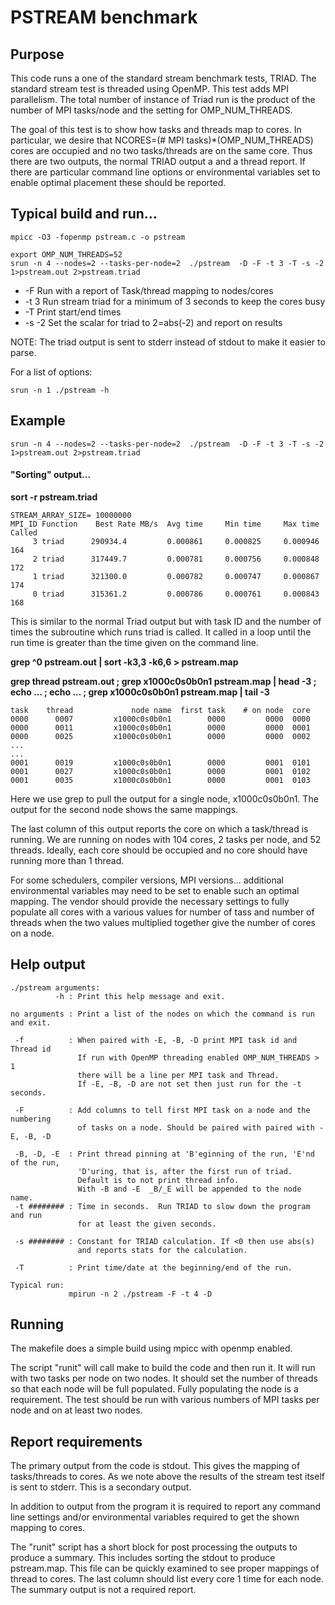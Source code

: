 # PSTREAM benchmark




## Purpose

This code runs a one of the standard stream benchmark tests, TRIAD.  The standard stream 
test is threaded using OpenMP.   This test adds MPI parallelism.  The total number of 
instance of Triad run is the product of the number of MPI tasks/node and the setting for 
OMP\_NUM\_THREADS.

The goal of this test is to show how tasks and threads map to cores.  In particular, we 
desire that  NCORES=(# MPI tasks)*(OMP\_NUM\_THREADS) cores are occupied and no two 
tasks/threads are on the same core.  Thus there  are two outputs, the normal TRIAD output a
and a thread report.  If there are particular command line options or environmental variables 
set to enable optimal placement these should be reported.  

## Typical build and run...

`mpicc -O3 -fopenmp pstream.c -o pstream
`


```
export OMP_NUM_THREADS=52
srun -n 4 --nodes=2 --tasks-per-node=2  ./pstream  -D -F -t 3 -T -s -2 1>pstream.out 2>pstream.triad
```

* -F     Run with a report of Task/thread mapping to nodes/cores
* -t 3   Run stream triad for a minimum of 3 seconds to keep the cores busy
* -T     Print start/end times
* -s -2  Set the scalar for triad to 2=abs(-2) and report on results

NOTE: The triad output is sent to stderr instead of stdout to make it easier to parse.

For a list of options:

```
srun -n 1 ./pstream -h 
```

## Example

```
srun -n 4 --nodes=2 --tasks-per-node=2  ./pstream  -D -F -t 3 -T -s -2 1>pstream.out 2>pstream.triad
```



#### "Sorting" output...


**sort -r pstream.triad**

```
STREAM_ARRAY_SIZE= 10000000
MPI_ID Function    Best Rate MB/s  Avg time     Min time     Max time  Called
     3 triad      290934.4         0.000861     0.000825     0.000946     164
     2 triad      317449.7         0.000781     0.000756     0.000848     172
     1 triad      321300.0         0.000782     0.000747     0.000867     174
     0 triad      315361.2         0.000786     0.000761     0.000843     168
```

This is similar to the normal Triad output but with task ID and the number of 
times the subroutine which runs triad is called.  It called in a loop until the 
run time is greater than the time given on the command line.


**grep ^0 pstream.out | sort -k3,3 -k6,6  > pstream.map**

**grep thread pstream.out ; grep x1000c0s0b0n1 pstream.map | head -3 ; echo ... ; echo ... ; grep x1000c0s0b0n1 pstream.map | tail -3**


```
task    thread             node name  first task    # on node  core
0000      0007         x1000c0s0b0n1        0000         0000  0000
0000      0011         x1000c0s0b0n1        0000         0000  0001
0000      0025         x1000c0s0b0n1        0000         0000  0002
...
...
0001      0019         x1000c0s0b0n1        0000         0001  0101
0001      0027         x1000c0s0b0n1        0000         0001  0102
0001      0035         x1000c0s0b0n1        0000         0001  0103
```

Here we use grep to pull the output for a single node, x1000c0s0b0n1.  The output for
the second node shows the same mappings.

The last column of this output reports the core on which a task/thread
is running.  We are running on nodes with 104 cores, 2 tasks per node,
and 52 threads.  Ideally, each core should be occupied and no core should
have running more than 1 thread.  

For some schedulers, compiler versions, MPI versions... additional environmental variables may 
need to be set to enable such an optimal mapping.  The vendor should provide the necessary 
settings to fully populate all cores with a various values for number of tass and number of 
threads when the two values multiplied together give the number of cores on a node.

## Help output

```
./pstream arguments:
          -h : Print this help message and exit.

no arguments : Print a list of the nodes on which the command is run and exit.

 -f          : When paired with -E, -B, -D print MPI task id and Thread id
               If run with OpenMP threading enabled OMP_NUM_THREADS > 1
               there will be a line per MPI task and Thread.
               If -E, -B, -D are not set then just run for the -t seconds.

 -F          : Add columns to tell first MPI task on a node and the numbering
               of tasks on a node. Should be paired with paired with -E, -B, -D

 -B, -D, -E  : Print thread pinning at 'B'eginning of the run, 'E'nd of the run,
               'D'uring, that is, after the first run of triad.
               Default is to not print thread info.
               With -B and -E  _B/_E will be appended to the node name.
 -t ######## : Time in seconds.  Run TRIAD to slow down the program and run
               for at least the given seconds.

 -s ######## : Constant for TRIAD calculation. If <0 then use abs(s)
               and reports stats for the calculation.

 -T          : Print time/date at the beginning/end of the run.

Typical run:
             mpirun -n 2 ./pstream -F -t 4 -D
 ```
## Running

The makefile does a simple build using mpicc with openmp enabled.

The script "runit" will call make to build the code and then run it. It will run with two
tasks per node on two nodes.  It should set the number of threads so that each node will
be full populated.  Fully populating the node is a requirement.  The test should be run
with various numbers of MPI tasks per node and on at least two nodes.  

## Report requirements

The primary output from the code is stdout.  This gives the mapping of tasks/threads to 
cores.  As we note above the results of the stream test itself is sent to stderr.  This
is a secondary output.  

In addition to output from the program it is required to report any command line settings
and/or environmental variables required to get the shown mapping to cores.

The "runit" script has a short block for post processing the outputs to produce a summary.
This includes sorting the stdout to produce pstream.map.  This file can be quickly examined 
to see proper mappings of thread to cores.  The last column should list every core 1 time
for each node.  The summary output is not a required report.




